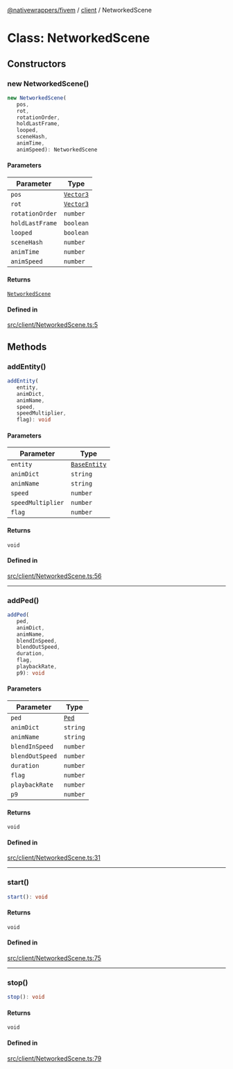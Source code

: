 [@nativewrappers/fivem](../../README.md) / [client](../README.md) / NetworkedScene

# Class: NetworkedScene

## Constructors

### new NetworkedScene()

```ts
new NetworkedScene(
   pos, 
   rot, 
   rotationOrder, 
   holdLastFrame, 
   looped, 
   sceneHash, 
   animTime, 
   animSpeed): NetworkedScene
```

#### Parameters

| Parameter | Type |
| ------ | ------ |
| `pos` | [`Vector3`](Vector3.md) |
| `rot` | [`Vector3`](Vector3.md) |
| `rotationOrder` | `number` |
| `holdLastFrame` | `boolean` |
| `looped` | `boolean` |
| `sceneHash` | `number` |
| `animTime` | `number` |
| `animSpeed` | `number` |

#### Returns

[`NetworkedScene`](NetworkedScene.md)

#### Defined in

[src/client/NetworkedScene.ts:5](https://github.com/nativewrappers/fivem/blob/9c9296849bd5d47a19ca095df40cd4686e165154/src/client/NetworkedScene.ts#L5)

## Methods

### addEntity()

```ts
addEntity(
   entity, 
   animDict, 
   animName, 
   speed, 
   speedMultiplier, 
   flag): void
```

#### Parameters

| Parameter | Type |
| ------ | ------ |
| `entity` | [`BaseEntity`](BaseEntity.md) |
| `animDict` | `string` |
| `animName` | `string` |
| `speed` | `number` |
| `speedMultiplier` | `number` |
| `flag` | `number` |

#### Returns

`void`

#### Defined in

[src/client/NetworkedScene.ts:56](https://github.com/nativewrappers/fivem/blob/9c9296849bd5d47a19ca095df40cd4686e165154/src/client/NetworkedScene.ts#L56)

***

### addPed()

```ts
addPed(
   ped, 
   animDict, 
   animName, 
   blendInSpeed, 
   blendOutSpeed, 
   duration, 
   flag, 
   playbackRate, 
   p9): void
```

#### Parameters

| Parameter | Type |
| ------ | ------ |
| `ped` | [`Ped`](Ped.md) |
| `animDict` | `string` |
| `animName` | `string` |
| `blendInSpeed` | `number` |
| `blendOutSpeed` | `number` |
| `duration` | `number` |
| `flag` | `number` |
| `playbackRate` | `number` |
| `p9` | `number` |

#### Returns

`void`

#### Defined in

[src/client/NetworkedScene.ts:31](https://github.com/nativewrappers/fivem/blob/9c9296849bd5d47a19ca095df40cd4686e165154/src/client/NetworkedScene.ts#L31)

***

### start()

```ts
start(): void
```

#### Returns

`void`

#### Defined in

[src/client/NetworkedScene.ts:75](https://github.com/nativewrappers/fivem/blob/9c9296849bd5d47a19ca095df40cd4686e165154/src/client/NetworkedScene.ts#L75)

***

### stop()

```ts
stop(): void
```

#### Returns

`void`

#### Defined in

[src/client/NetworkedScene.ts:79](https://github.com/nativewrappers/fivem/blob/9c9296849bd5d47a19ca095df40cd4686e165154/src/client/NetworkedScene.ts#L79)
